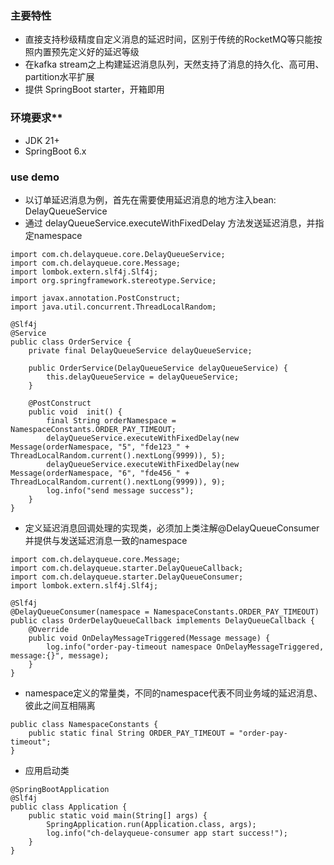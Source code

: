 ### 主要特性
- 直接支持秒级精度自定义消息的延迟时间，区别于传统的RocketMQ等只能按照内置预先定义好的延迟等级
- 在kafka stream之上构建延迟消息队列，天然支持了消息的持久化、高可用、partition水平扩展
- 提供 SpringBoot starter，开箱即用

### 环境要求**
- JDK 21+
- SpringBoot 6.x

### use demo
- 以订单延迟消息为例，首先在需要使用延迟消息的地方注入bean: DelayQueueService
- 通过 delayQueueService.executeWithFixedDelay 方法发送延迟消息，并指定namespace
```
import com.ch.delayqueue.core.DelayQueueService;
import com.ch.delayqueue.core.Message;
import lombok.extern.slf4j.Slf4j;
import org.springframework.stereotype.Service;

import javax.annotation.PostConstruct;
import java.util.concurrent.ThreadLocalRandom;

@Slf4j
@Service
public class OrderService {
    private final DelayQueueService delayQueueService;

    public OrderService(DelayQueueService delayQueueService) {
        this.delayQueueService = delayQueueService;
    }

    @PostConstruct
    public void  init() {
        final String orderNamespace = NamespaceConstants.ORDER_PAY_TIMEOUT;
        delayQueueService.executeWithFixedDelay(new Message(orderNamespace, "5", "fde123_" + ThreadLocalRandom.current().nextLong(9999)), 5);
        delayQueueService.executeWithFixedDelay(new Message(orderNamespace, "6", "fde456_" + ThreadLocalRandom.current().nextLong(9999)), 9);
        log.info("send message success");
    }
}
```

- 定义延迟消息回调处理的实现类，必须加上类注解@DelayQueueConsumer并提供与发送延迟消息一致的namespace
```
import com.ch.delayqueue.core.Message;
import com.ch.delayqueue.starter.DelayQueueCallback;
import com.ch.delayqueue.starter.DelayQueueConsumer;
import lombok.extern.slf4j.Slf4j;

@Slf4j
@DelayQueueConsumer(namespace = NamespaceConstants.ORDER_PAY_TIMEOUT)
public class OrderDelayQueueCallback implements DelayQueueCallback {
    @Override
    public void OnDelayMessageTriggered(Message message) {
        log.info("order-pay-timeout namespace OnDelayMessageTriggered, message:{}", message);
    }
}
```
- namespace定义的常量类，不同的namespace代表不同业务域的延迟消息、彼此之间互相隔离
```
public class NamespaceConstants {
    public static final String ORDER_PAY_TIMEOUT = "order-pay-timeout";
}
```
- 应用启动类
```
@SpringBootApplication
@Slf4j
public class Application {
    public static void main(String[] args) {
        SpringApplication.run(Application.class, args);
        log.info("ch-delayqueue-consumer app start success!");
    }
}
```
